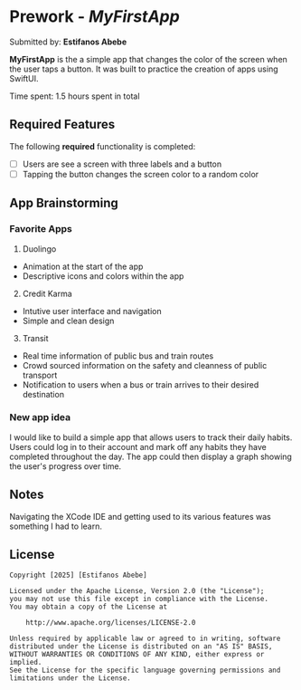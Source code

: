 # Prework - *MyFirstApp*

Submitted by: **Estifanos Abebe**

**MyFirstApp** is the a simple app that changes the color of the screen when the user taps a button. It was built to practice the creation of apps using SwiftUI.

Time spent: 1.5 hours spent in total

## Required Features

The following **required** functionality is completed:

+ [ ] Users are see a screen with three labels and a button
+ [ ] Tapping the button changes the screen color to a random color

## App Brainstorming
### Favorite Apps
1. Duolingo
- Animation at the start of the app
- Descriptive icons and colors within the app
2. Credit Karma
- Intutive user interface and navigation
- Simple and clean design
 3. Transit
 - Real time information of public bus and train routes
 - Crowd sourced information on the safety and cleanness of public transport
 - Notification to users when a bus or train arrives to their desired destination

### New app idea
I would like to build a simple app that allows users to track their daily habits. Users could log in to their account and mark off any habits they have completed throughout the day. The app could then display a graph showing the user's progress over time.

## Notes
Navigating the XCode IDE and getting used to its various features was something I had to learn.

## License

    Copyright [2025] [Estifanos Abebe]

    Licensed under the Apache License, Version 2.0 (the "License");
    you may not use this file except in compliance with the License.
    You may obtain a copy of the License at

        http://www.apache.org/licenses/LICENSE-2.0

    Unless required by applicable law or agreed to in writing, software
    distributed under the License is distributed on an "AS IS" BASIS,
    WITHOUT WARRANTIES OR CONDITIONS OF ANY KIND, either express or implied.
    See the License for the specific language governing permissions and
    limitations under the License.
